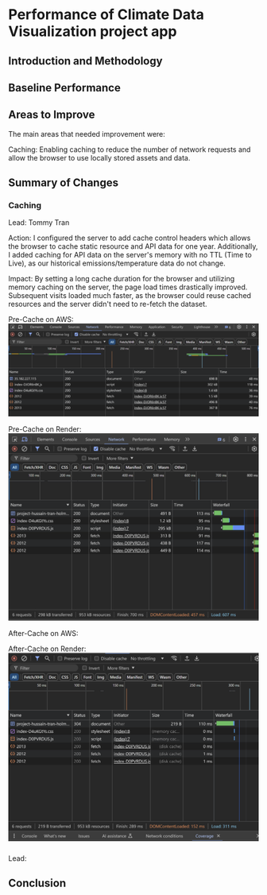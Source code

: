 # Performance of Climate Data Visualization project app

## Introduction and Methodology

<!-- Briefly state how you gathered data about app performance, and in what environment 
(which browsers, what browser versions, what kind of device, OS,
width and height of viewport as reported in the console with `window.screen`) -->

<!-- Also report overall impact on whatdoesmysitecost results before and after all your changes -->

## Baseline Performance

<!-- Summarize initial results for each tool that you used. Did the tools
detect all the performance issues you see as a user? -->

## Areas to Improve
The main areas that needed improvement were:

Caching: Enabling caching to reduce the number of network requests and allow the browser to use locally stored assets and data.

## Summary of Changes 

<!-- Briefly describe each change and the impact it had on performance (be specific). If there
was no performance improvement, explain why that might be the case -->

### Caching

Lead: Tommy Tran

Action: I configured the server to add cache control headers which allows the browser to cache static resource and API data for one year. Additionally, I added caching for API data on the server's memory with no TTL (Time to Live), as our historical emissions/temperature data do not change.

Impact: By setting a long cache duration for the browser and utilizing memory caching on the server, the page load times drastically improved. Subsequent visits loaded much faster, as the browser could reuse cached resources and the server didn't need to re-fetch the dataset.

Pre-Cache on AWS:
![No Cache AWS](./cacheReport/screenshots/NoCacheAWS.png)

Pre-Cache on Render:
![No Cache Render](./cacheReport/screenshots/NoCacheRender.png)

After-Cache on AWS:

After-Cache on Render:
![Cache Render](./cacheReport/screenshots/CacheRender.png)
### <!-- Change n -->

Lead: <!-- name of main contributor to this change -->

## Conclusion

<!-- Summarize which changes had the greatest impact, note any surprising results and list 2-3 main 
things you learned from this experience. -->